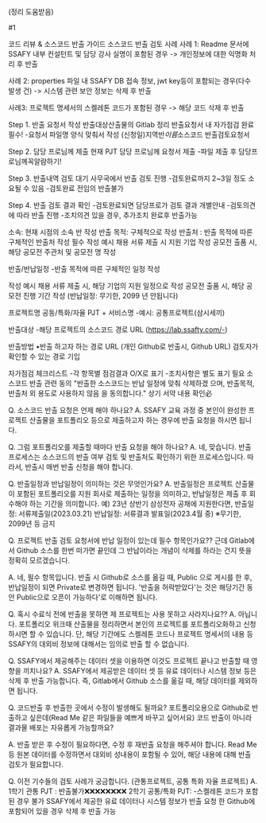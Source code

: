 (정리 도움받음)

#1

코드 리뷰 & 소스코드 반출 가이드
소스코드 반출 검토 사례
사례 1: Readme 문서에 SSAFY 내부 컨설턴트 및 담당 강사 실명이 포함된 경우
-> 개인정보에 대한 익명화 처리 후 반출

사례 2: properties 파일 내 SSAFY DB 접속 정보, jwt key등이 포함되는 경우(다수 발생 건)
-> 시스템 관련 보안 정보는 삭제 후 반출

사례3: 프로젝트 명세서의 스켈레톤 코드가 포함된 경우
-> 해당 코드 삭제 후 반출

Step 1. 반출 요청서 작성
반출대상산출물의 Gitlab 정리
반출요청서 내 자가점검 완료 필수! -요청서 파일명 양식 맞춰서 작성
(신청일)지역반*이름*소스코드 반출검토요청서

Step 2. 담당 프로님께 제출
현재 PJT 담당 프로님께 요청서 제출 -파일 제출 후 담당프로님께꼭알람하기!

Step 3. 반출내역 검토 대기
사무국에서 반출 검토 진행 -검토완료까지 2~3일 정도 소요될 수 있음 -검토완료 전임의 반출불가

Step 4. 반출 검토 결과 확인 -검토완료되면 담당프로가 검토 결과 개별안내 -검토의견에 따라 반출 진행 -조치의견 있을 경우, 추가조치 완료후 반출가능

소속: 현재 시점의 소속 반 작성
반출 목적: 구체적으로 작성
반출처 : 반출 목적에 따른 구체적인 반출처 작성 필수
작성 예시
채용 서류 제출 시 지원 기업 작성
공모전 출품 시, 해당 공모전 주관처 및 공모전 명 작성

반출/반납일정 -반출 목적에 따른 구체적인 일정 작성

작성 예시
채용 서류 제출 시, 해당 기업의 지원 일정으로 작성
공모전 출품 시, 해당 공모전 진행 기간 작성
(반납일정: 무기한, 2099 년 안됩니다)

프로젝트명
공동/특화/자율 PJT + 서비스명 -예시: 공통프로젝트(삼시세끼)

반출대상 -해당 프로젝트의 소스코드 경로 URL (https://lab.ssafty.com/-)

반출방법
•반출 하고자 하는 경로 URL (개인 Github로 반출시, Github URL) 검토자가 확인할 수 있는 경로 기입

자가점검 체크리스트 -각 항목별 점검결과 O/X로 표기 -조치사항은 별도 표기 필요
소스코드 반출 관련 동의 "반출한 소스코드는 반납 일정에 맞춰 삭제하겠 으며, 반출목적, 반출처 외 용도로 사용하지 않음 을 동의합니다."
상기 서약 내용 확인必

Q. 소스코드 반출 요청은 언제 해야 하나요?
A. SSAFY 교육 과정 중 본인이 완성한 프로젝트 산출물을 포트폴리오 등으로 제출하고자 하는 경우에 반출 요청을 하시면 됩니다.

Q. 그럼 포트폴리오를 제출할 때마다 반출 요청을 해야 하나요?
A. 네, 맞습니다.
반출 프로세스는 소스코드의 반출 여부 검토 및 반출처도 확인하기 위한 프로세스입니다.
따라서, 반출시 매번 반출 신청을 해야 합니다.

Q. 반출일정과 반납일정이 의미하는 것은 무엇인가요?
A. 반출일정은 프로젝트 산출물이 포함된 포트폴리오를 지원 회사로 제출하는 일정을 의미하고, 반납일정은 제출 후 회수해야 하는 기간을 의미합니다.
예) 23년 상반기 삼성전자 공채에 지원한다면, 반출일정: 서류제출일(2023.03.21) 반납일정: 서류결과 발표일(2023.4월 중) ※무기한, 2099년 등 금지

Q. 프로젝트 반출 검토 요청서에 반납 일정이 있는데 필수 항목인가요??
근데 Gitlab에서 Github 소스를 한번 떠가면 끝인데 그 반납이라는 개념이 삭제를 하라는 건지 뜻을 정확히 모르겠습니다.

A. 네, 필수 항목입니다.
반출 시 Github로 소스를 옮길 때, Public 으로 게시를 한 후, 반납일정이 되면 Private로 변경하면 됩니다.
'반출을 허락받았다'는 것은 해당기간 동안 Public으로 오픈이 가능하다'로 이해하면 됩니다.

Q. 혹시 수료식 전에 반출을 못하면 제 프로젝트는 사용 못하고 사라지나요??
A. 아닙니다. 포트폴리오 위크때 산출물을 정리하면서 본인의 프로젝트를 포트폴리오화하고 신청하시면 할 수 있습니다.
단, 해당 기간에도 스켈레톤 코드나 프로젝트 명세서의 내용 등 SSAFY의 대외비 정보에 대해서는 임의로 반출 할 수 없습니다.

Q. SSAFY에서 제공해주는 데이터 셋을 이용하면 이것도 프로젝트 끝나고 반출할 때 영향을 끼치나요?
A. SSAFY에서 제공받은 데이터 셋 등 유료 데이터나 시스템 정보 등은 삭제 후 반출 가능합니다.
즉, Gitlab에서 Github 소스를 옮길 때, 해당 데이터를 제외하면 됩니다.

Q. 코드반출 후 반출한 곳에서 수정이 발생해도 될까요?
포트폴리오용으로 Github로 반출하고 싶은데(Read Me 같은 파일들을 예쁘게 바꾸고 싶어서요) 코드 반출이 아니라 결과물 배포는 자유롭게 가능할까요?

A. 반출 받은 후 수정이 필요하다면, 수정 후 재반출 요청을 해주셔야 합니다.
Read Me 등 원본 데이터를 수정하면서 대외비 성내용이 포함될 수 있어, 해당 내용에 대해 반출 검토가 필요합니다.

Q. 이전 기수들의 검토 사례가 궁금합니다. (관통프로젝트, 공통 특화 자율 프로젝트)
A. 1학기 관통 PJT : 반출불가:x::x::x::x::x::x::x::x:
2학기 공통/특화 PJT: -스켈레톤 코드가 포함된 경우 불가
SSAFY에서 제공한 유료 데이터나 시스템 정보가 반출 요청 한 Github에 포함되어 있을 경우 삭제 후 반출 가능
